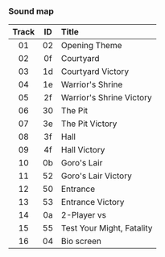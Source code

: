### Sound map

| Track | ID  | Title                                   |
| :---: | :-: | :-------------------------              |
|  01   | 02  | Opening Theme                           |
|  02   | 0f  | Courtyard                               |
|  03   | 1d  | Courtyard Victory                       |
|  04   | 1e  | Warrior's Shrine                        |
|  05   | 2f  | Warrior's Shrine Victory                |
|  06   | 30  | The Pit                                 |
|  07   | 3e  | The Pit Victory                         |
|  08   | 3f  | Hall                                    |
|  09   | 4f  | Hall Victory                            |
|  10   | 0b  | Goro's Lair                             |
|  11   | 52  | Goro's Lair Victory                     |
|  12   | 50  | Entrance                                |
|  13   | 53  | Entrance Victory                        |
|  14   | 0a  | 2-Player vs                             |
|  15   | 55  | Test Your Might, Fatality               |
|  16   | 04  | Bio screen                              |
